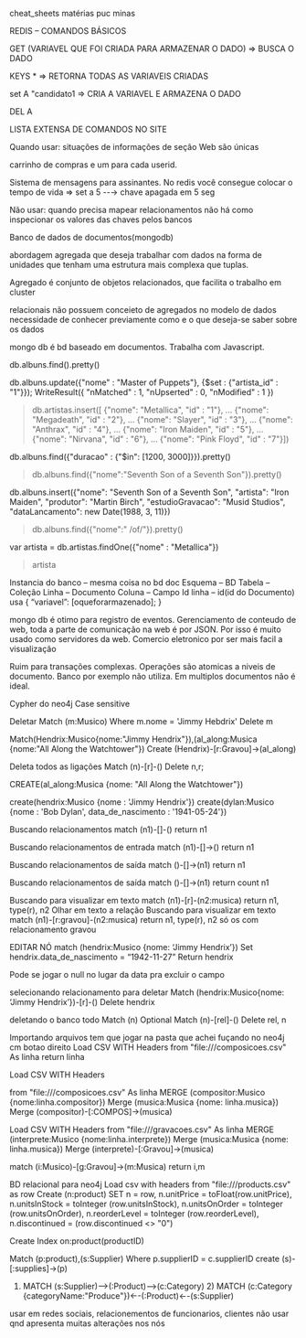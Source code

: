cheat_sheets matérias puc minas

REDIS – COMANDOS BÁSICOS

GET (VARIAVEL QUE FOI CRIADA PARA ARMAZENAR O DADO)   => BUSCA O DADO

KEYS *  => RETORNA TODAS AS VARIAVEIS CRIADAS

set A "candidato1 => CRIA A VARIAVEL E ARMAZENA O DADO

DEL A

LISTA EXTENSA DE COMANDOS NO SITE




Quando usar:
situações de  informações de seção Web são únicas

carrinho de compras e um para cada userid.

Sistema de mensagens para assinantes. No redis você consegue colocar o tempo de vida => set a 5 --→ chave apagada em 5 seg

Não usar:
quando precisa mapear relacionamentos
não há como inspecionar os valores das chaves pelos bancos




Banco de dados de documentos(mongodb)

abordagem agregada que deseja trabalhar com dados na forma de unidades que tenham uma estrutura mais complexa que tuplas.

Agregado é conjunto de objetos relacionados, que facilita o trabalho em cluster

relacionais não possuem conceieto de agregados no modelo de dados
necessidade de conhecer previamente como e o que deseja-se saber sobre os dados

mongo db é bd baseado em documentos. Trabalha com Javascript.








db.albuns.find().pretty()

db.albuns.update({"nome" : "Master of Puppets"}, {$set : {"artista_id" : "1"}});
WriteResult({ "nMatched" : 1, "nUpserted" : 0, "nModified" : 1 })

> db.artistas.insert([ {"nome": "Metallica", "id" : "1"},
... {"nome": "Megadeath", "id" : "2"},
... {"nome": "Slayer", "id" : "3"},
... {"nome": "Anthrax", "id" : "4"},
... {"nome": "Iron Maiden", "id" : "5"},
... {"nome": "Nirvana", "id" : "6"},
... {"nome": "Pink Floyd", "id" : "7"}])

db.albuns.find({"duracao" : {"$in": [1200, 3000]}}).pretty()

> db.albuns.find({"nome":"Seventh Son of a Seventh Son"}).pretty()

db.albuns.insert({"nome": "Seventh Son of a Seventh Son", "artista": "Iron Maiden", "produtor": "Martin Birch", "estudioGravacao": "Musid Studios", "dataLancamento": new Date(1988, 3, 11)})

> db.albuns.find({"nome":" /of/"}).pretty()

var artista = db.artistas.findOne({"nome" : "Metallica"})
> artista




 Instancia do banco – mesma coisa no bd doc
 Esquema – BD
 Tabela – Coleção
 Linha – Documento
 Coluna – Campo
 Id linha – id(id do Documento)
usa { “variavel”: [oqueforarmazenado];
	}
 

mongo db é otimo para registro de eventos.
Gerenciamento de conteudo de web, toda a parte de comunicação na web é por JSON. Por isso é muito usado como servidores da web.
Comercio eletronico por ser mais facil a visualização


Ruim para transações complexas. Operações são atomicas a niveis de documento. Banco por exemplo não utiliza. Em multiplos documentos não é ideal.

Cypher do neo4j
Case sensitive

Deletar 
Match (m:Musico)
Where m.nome = 'Jimmy Hebdrix'
Delete m


Match(Hendrix:Musico{nome:"Jimmy Hendrix"}),(al_along:Musica {nome:"All Along the Watchtower"})
Create (Hendrix)-[r:Gravou]->(al_along)


Deleta todos as ligações
Match (n)-[r]-()
Delete n,r;

CREATE(al_along:Musica {nome: "All Along the Watchtower"})

create(hendrix:Musico {nome : 'Jimmy Hendrix'})
create(dylan:Musico {nome : 'Bob Dylan', data_de_nascimento : '1941-05-24'})

Buscando relacionamentos
match (n1)-[]-()
return n1

Buscando relacionamentos de entrada
match (n1)-[]->()
return n1



Buscando relacionamentos de saída
match ()-[]->(n1)
return n1

Buscando relacionamentos de saída
match ()-[]->(n1)
return count n1

Buscando para visualizar em texto
match (n1)-[r]-(n2:musica)
return n1, type(r), n2
Olhar em texto a relação
Buscando para visualizar em texto
match (n1)-[r:gravou]-(n2:musica)
return n1, type(r), n2
só os com relacionamento gravou


EDITAR NÓ
match (hendrix:Musico {nome: ‘Jimmy Hendrix’})
Set hendrix.data_de_nascimento = “1942-11-27”
Return hendrix

Pode se jogar o null no lugar da data pra excluir o campo

selecionando relacionamento para deletar
Match (hendrix:Musico{nome: ‘Jimmy Hendrix’})-[r]-()
Delete hendrix

deletando o banco todo
Match (n)
Optional Match (n)-[rel]-()
Delete rel, n

Importando arquivos
tem que jogar na pasta que achei fuçando no neo4j cm botao direito
Load CSV WITH Headers
from "file:///composicoes.csv"
As linha
return linha

Load CSV WITH Headers

from "file:///composicoes.csv"
As linha
MERGE (compositor:Musico {nome:linha.compositor})
Merge (musica:Musica {nome: linha.musica})
Merge (compositor)-[:COMPOS]->(musica)

Load CSV WITH Headers
from "file:///gravacoes.csv"
As linha
MERGE (interprete:Musico {nome:linha.interprete})
Merge (musica:Musica {nome: linha.musica})
Merge (interprete)-[:Gravou]->(musica)

match (i:Musico)-[g:Gravou]->(m:Musica)
return i,m


BD relacional para neo4j
Load csv with headers from "file:///products.csv" as row
Create (n:product)
SET n = row,
n.unitPrice = toFloat(row.unitPrice),
n.unitsInStock = toInteger (row.unitsInStock),
n.unitsOnOrder = toInteger (row.unitsOnOrder),
n.reorderLevel = toInteger (row.reorderLevel),
n.discontinued = (row.discontinued <> "0")

Create Index on:product(productID)

Match (p:product),(s:Supplier)
Where p.supplierID = c.supplierID
create (s)-[:supplies]->(p)

1) MATCH (s:Supplier)-->(:Product)-->(c:Category) 2) MATCH (c:Category {categoryName:"Produce"})←-(:Product)←-(s:Supplier)


usar em redes sociais, relacionementos de funcionarios, clientes
não usar qnd apresenta muitas alterações nos nós